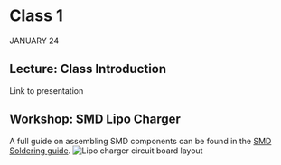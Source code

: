 # Class 1
JANUARY 24

## Lecture: Class Introduction
Link to presentation

## Workshop: SMD Lipo Charger
A full guide on assembling SMD components can be found in the [SMD Soldering guide](https://homemadehardware.com/guides/smd-soldering/).
![Lipo charger circuit board layout](https://raw.githubusercontent.com/andySigler/homemade-hardware/master/examples/Integrated-Circuits/lipo-charger-MCP73831/eagle/fab/lipo-charger.png)
